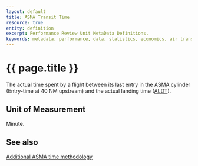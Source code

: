 ```yaml
---
layout: default
title: ASMA Transit Time
resource: true
entity: definition
excerpt: Performance Review Unit MetaData Definitions.
keywords: metadata, performance, data, statistics, economics, air transport, flights, europe, cost efficiency
---
```

# {{ page.title }}
The actual time spent by a flight between its last entry in the ASMA cylinder (Entry-time at 40 NM upstream) and the actual landing time ([ALDT](/references/definition/aldt.html)).

## Unit of Measurement
Minute.

## See also

[Additional ASMA time methodology](/references/methodology/unimpeded_asma_time.html)